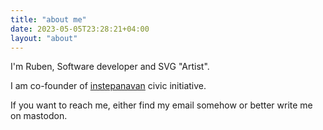 ```yaml
---
title: "аbout me"
date: 2023-05-05T23:28:21+04:00
layout: "about"
---
```


I'm Ruben, Software developer and SVG "Artist".

I am co-founder of [instepanavan](https://instepanavan.am) civic initiative. 

If you want to reach me, either find my email somehow or better write me on mastodon.
